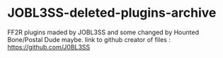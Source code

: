 # JOBL3SS-deleted-plugins-archive
FF2R plugins maded by JOBL3SS and some changed by Hounted Bone/Postal Dude maybe.
link to github creator of files :  https://github.com/J0BL3SS
